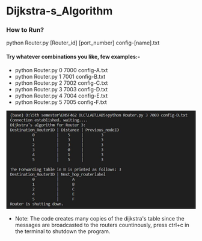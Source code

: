 # Dijkstra-s_Algorithm


### How to Run?
python Router.py [Router_id] [port_number] config-[name].txt


#### Try whatever combinations you like, few examples:-
* python Router.py 0 7000 config-A.txt
* python Router.py 1 7001 config-B.txt
* python Router.py 2 7002 config-C.txt
* python Router.py 3 7003 config-D.txt
* python Router.py 4 7004 config-E.txt
* python Router.py 5 7005 config-F.txt


![Image](/instance4.jpg)

- Note: The code creates many copies of the dijkstra's table since the messages are broadcasted to the routers countinously, press ctrl+c in the terminal to shutdown the program.
